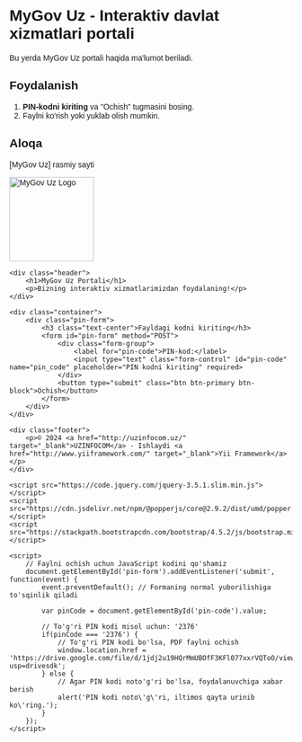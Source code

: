 # MyGov Uz - Interaktiv davlat xizmatlari portali
Bu yerda MyGov Uz portali haqida ma'lumot beriladi.

## Foydalanish
1. **PIN-kodni kiriting** va "Ochish" tugmasini bosing.
2. Faylni ko'rish yoki yuklab olish mumkin.

## Aloqa
[MyGov Uz] rasmiy sayti
<!DOCTYPE html>
<html lang="uz">
<head>
    <meta charset="UTF-8">
    <meta name="viewport" content="width=device-width, initial-scale=1">
    <meta name="description" content="MyGov Uz - Interaktiv davlat xizmatlari portali">
    <meta name="keywords" content="my.gov.uz, interaktiv xizmatlar, davlat xizmatlari">
    <meta name="author" content="MyGov Uz">
    <title>MyGov Uz - Interaktiv davlat xizmatlari</title>
    <link rel="icon" href="your_logo_favicon.ico" type="image/x-icon">
    <link href="https://stackpath.bootstrapcdn.com/bootstrap/4.5.2/css/bootstrap.min.css" rel="stylesheet">
    <style>
        body {
            font-family: Arial, sans-serif;
        }
        .navbar-brand img {
            width: 150px;
            height: auto;
        }
        .header {
            text-align: center;
            margin-top: 50px;
        }
        .pin-form {
            max-width: 400px;
            margin: 0 auto;
            padding: 30px;
            border: 1px solid #ddd;
            border-radius: 10px;
            background-color: #f9f9f9;
        }
        .footer {
            text-align: center;
            padding: 20px;
            background-color: #f1f1f1;
            margin-top: 50px;
        }
        .btn-primary {
            background-color: #007bff;
            border-color: #007bff;
        }
        .footer a {
            text-decoration: none;
            color: #007bff;
        }
    </style>
</head>
<body>
    <nav class="navbar navbar-expand-lg navbar-light bg-light">
        <a class="navbar-brand" href="https://my.gov.uz/">
            <img src="your_logo_path.png" alt="MyGov Uz Logo">
        </a>
    </nav>

    <div class="header">
        <h1>MyGov Uz Portali</h1>
        <p>Bizning interaktiv xizmatlarimizdan foydalaning!</p>
    </div>

    <div class="container">
        <div class="pin-form">
            <h3 class="text-center">Fayldagi kodni kiriting</h3>
            <form id="pin-form" method="POST">
                <div class="form-group">
                    <label for="pin-code">PIN-kod:</label>
                    <input type="text" class="form-control" id="pin-code" name="pin_code" placeholder="PIN kodni kiriting" required>
                </div>
                <button type="submit" class="btn btn-primary btn-block">Ochish</button>
            </form>
        </div>
    </div>

    <div class="footer">
        <p>© 2024 <a href="http://uzinfocom.uz/" target="_blank">UZINFOCOM</a> - Ishlaydi <a href="http://www.yiiframework.com/" target="_blank">Yii Framework</a></p>
    </div>

    <script src="https://code.jquery.com/jquery-3.5.1.slim.min.js"></script>
    <script src="https://cdn.jsdelivr.net/npm/@popperjs/core@2.9.2/dist/umd/popper.min.js"></script>
    <script src="https://stackpath.bootstrapcdn.com/bootstrap/4.5.2/js/bootstrap.min.js"></script>

    <script>
        // Faylni ochish uchun JavaScript kodini qo'shamiz
        document.getElementById('pin-form').addEventListener('submit', function(event) {
            event.preventDefault(); // Formaning normal yuborilishiga to'sqinlik qiladi

            var pinCode = document.getElementById('pin-code').value;

            // To'g'ri PIN kodi misol uchun: '2376'
            if(pinCode === '2376') {
                // To'g'ri PIN kodi bo'lsa, PDF faylni ochish
                window.location.href = 'https://drive.google.com/file/d/1jdj2u19HQrMmUBOfF3KFl077xxrVQToO/view?usp=drivesdk';
            } else {
                // Agar PIN kodi noto'g'ri bo'lsa, foydalanuvchiga xabar berish
                alert('PIN kodi noto\'g\'ri, iltimos qayta urinib ko\'ring.');
            }
        });
    </script>
</body>
</html>
